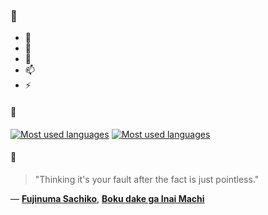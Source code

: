 ### 👋

- 🔭
- 🌱
- 💬
- 📫
- ⚡

#### 🧏

[![Most used languages](https://github-readme-stats-aynah.vercel.app/api/top-langs/?username=aynh&theme=solarized-dark&langs_count=6&layout=compact&hide_title=true)](https://github.com/anuraghazra/github-readme-stats#gh-dark-mode-only)
[![Most used languages](https://github-readme-stats-aynah.vercel.app/api/top-langs/?username=aynh&theme=solarized-light&langs_count=6&layout=compact&hide_title=true)](https://github.com/anuraghazra/github-readme-stats#gh-light-mode-only)

#### 💬

> "Thinking it's your fault after the fact is just pointless."

&mdash; [**Fujinuma Sachiko**](https://myanimelist.net/character.php?q=Fujinuma%20Sachiko&cat=character), [**Boku dake ga Inai Machi**](https://myanimelist.net/search/all?q=Boku%20dake%20ga%20Inai%20Machi&cat=all)
